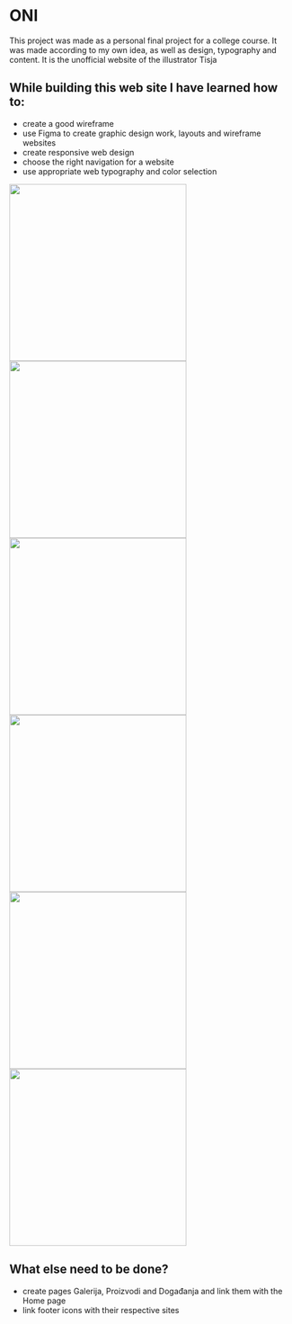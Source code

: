 # ONI
This project was made as a personal final project for a college course. It was made according to my own idea,
as well as design, typography and content. It is the unofficial website of the illustrator Tisja

## While building this web site I have learned how to:
- create a good wireframe
- use Figma to create graphic design work, layouts and wireframe websites
- create responsive web design
- choose the right navigation for a website
- use appropriate web typography and color selection

<img src="https://user-images.githubusercontent.com/52664508/140559941-2c9406de-9195-4f8c-a508-2b174147a60c.png" width="315" /> <img src="https://user-images.githubusercontent.com/52664508/140560235-491c9880-4334-45e9-a208-4fd3c0716cc6.png" width="315" /> 
<img src="https://user-images.githubusercontent.com/52664508/140560536-99904211-fc12-47aa-8415-0da3f14c4d0a.png" width="315" /> <img src="https://user-images.githubusercontent.com/52664508/140561642-800b6513-3397-41b1-b469-a0e32476d9d2.png" width="315" />
<img src="https://user-images.githubusercontent.com/52664508/140560830-29e5350c-3bf1-46ef-b28d-6798cc540013.png" width="315" /> <img src="https://user-images.githubusercontent.com/52664508/140560877-7ed42dbe-39ef-4354-832c-6ea1c20ee2b7.png" width="315" />

## What else need to be done?
- create pages Galerija, Proizvodi and Događanja and link them with the Home page
- link footer icons with their respective sites
